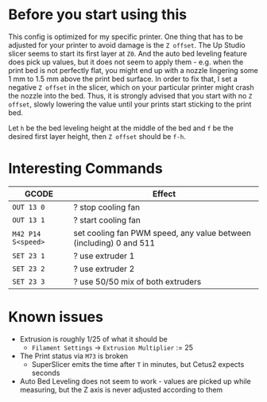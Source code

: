 # Before you start using this

This config is optimized for my specific printer. One thing that has to be
adjusted for your printer to avoid damage is the `Z offset`. The Up Studio
slicer seems to start its first layer at `Z0`. And the auto bed leveling
feature does pick up values, but it does not seem to apply them - e.g. when
the print bed is not perfectly flat, you might end up with a nozzle lingering
some 1 mm to 1.5 mm above the print bed surface. In order to fix that, I set a
negative `Z offset` in the slicer, which on your particular printer might crash
the nozzle into the bed. Thus, it is strongly advised that you start with no
`Z offset`, slowly lowering the value until your prints start sticking to the
print bed.

Let `h` be the bed leveling height at the middle of the bed and `f`
be the desired first layer height, then `Z offset` should be `f-h`.


# Interesting Commands

| GCODE              | Effect                                                             |
| ---                | ---                                                                |
| `OUT 13 0`         | ? stop cooling fan                                                 |
| `OUT 13 1`         | ? start cooling fan                                                |
| `M42 P14 S<speed>` | set cooling fan PWM speed, any value between (including) 0 and 511 |
| `SET 23 1`         | ? use extruder 1                                                   |
| `SET 23 2`         | ? use extruder 2                                                   |
| `SET 23 3`         | ? use 50/50 mix of both extruders                                  |


# Known issues

+ Extrusion is roughly 1/25 of what it should be
  + `Filament Settings` -> `Extrusion Multiplier` := 25
+ The Print status via `M73` is broken
  + SuperSlicer emits the time after `T` in minutes, but Cetus2 expects seconds
+ Auto Bed Leveling does not seem to work - values are picked up while
  measuring, but the Z axis is never adjusted according to them

